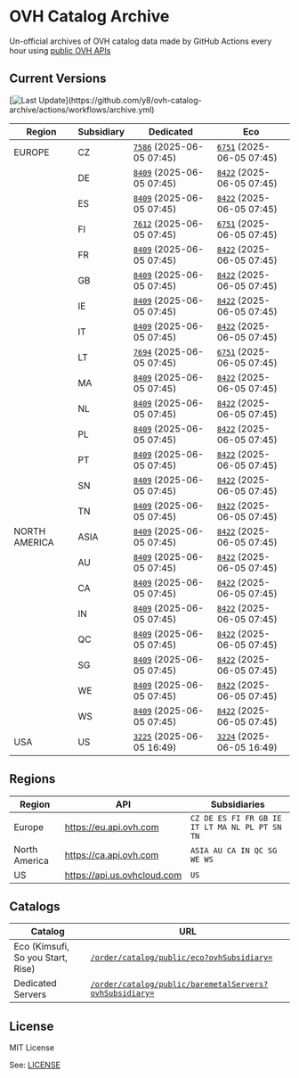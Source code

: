# OVH Catalog Archive

Un-official archives of OVH catalog data made by GitHub Actions
every hour using [public OVH APIs](https://eu.api.ovh.com/console/?section=%2Forder&branch=v1#get-/order/catalog/public/eco)

## Current Versions

[![Last Update](https://img.shields.io/badge/dynamic/regex?url=https%3A%2F%2Fapi.github.com%2Frepos%2Fy8%2Fovh-catalog-archive%2Factions%2Fworkflows%2F161782612%2Fruns%3Fstatus%3Dcompleted%26per_page%3D1&search=%22run_started_at%22%5Cs*%3A%5Cs*%22(%5Cd%7B4%7D)-(%5Cd%7B2%7D)-(%5Cd%7B2%7D)T(%5Cd%7B2%7D)%3A(%5Cd%7B2%7D)(%3F%3A%3A(%5Cd%7B2%7D))%3F(%3F%3A%5C.%5Cd%2B)%3FZ%3F%22&replace=%241-%242-%243%20%40%20%244%3A%245&style=for-the-badge&label=last%20update&labelColor=%23000e9c&color=%23fff)](https://github.com/y8/ovh-catalog-archive/actions/workflows/archive.yml)

<!-- Do not change part below, it will be automatically replaced by GHA -->

<!-- Start status -->
<!-- generated at Thu Jun  5 16:49:07 UTC 2025 -->
| Region | Subsidiary | Dedicated | Eco |
|--------|------------ | --- | --- |
| EUROPE | CZ | [`7586`](metal/CZ.json) (2025-06-05 07:45) | [`6751`](eco/CZ.json) (2025-06-05 07:45) |
| | DE | [`8409`](metal/DE.json) (2025-06-05 07:45) | [`8422`](eco/DE.json) (2025-06-05 07:45) |
| | ES | [`8409`](metal/ES.json) (2025-06-05 07:45) | [`8422`](eco/ES.json) (2025-06-05 07:45) |
| | FI | [`7612`](metal/FI.json) (2025-06-05 07:45) | [`6751`](eco/FI.json) (2025-06-05 07:45) |
| | FR | [`8409`](metal/FR.json) (2025-06-05 07:45) | [`8422`](eco/FR.json) (2025-06-05 07:45) |
| | GB | [`8409`](metal/GB.json) (2025-06-05 07:45) | [`8422`](eco/GB.json) (2025-06-05 07:45) |
| | IE | [`8409`](metal/IE.json) (2025-06-05 07:45) | [`8422`](eco/IE.json) (2025-06-05 07:45) |
| | IT | [`8409`](metal/IT.json) (2025-06-05 07:45) | [`8422`](eco/IT.json) (2025-06-05 07:45) |
| | LT | [`7694`](metal/LT.json) (2025-06-05 07:45) | [`6751`](eco/LT.json) (2025-06-05 07:45) |
| | MA | [`8409`](metal/MA.json) (2025-06-05 07:45) | [`8422`](eco/MA.json) (2025-06-05 07:45) |
| | NL | [`8409`](metal/NL.json) (2025-06-05 07:45) | [`8422`](eco/NL.json) (2025-06-05 07:45) |
| | PL | [`8409`](metal/PL.json) (2025-06-05 07:45) | [`8422`](eco/PL.json) (2025-06-05 07:45) |
| | PT | [`8409`](metal/PT.json) (2025-06-05 07:45) | [`8422`](eco/PT.json) (2025-06-05 07:45) |
| | SN | [`8409`](metal/SN.json) (2025-06-05 07:45) | [`8422`](eco/SN.json) (2025-06-05 07:45) |
| | TN | [`8409`](metal/TN.json) (2025-06-05 07:45) | [`8422`](eco/TN.json) (2025-06-05 07:45) |
| NORTH AMERICA | ASIA | [`8409`](metal/ASIA.json) (2025-06-05 07:45) | [`8422`](eco/ASIA.json) (2025-06-05 07:45) |
| | AU | [`8409`](metal/AU.json) (2025-06-05 07:45) | [`8422`](eco/AU.json) (2025-06-05 07:45) |
| | CA | [`8409`](metal/CA.json) (2025-06-05 07:45) | [`8422`](eco/CA.json) (2025-06-05 07:45) |
| | IN | [`8409`](metal/IN.json) (2025-06-05 07:45) | [`8422`](eco/IN.json) (2025-06-05 07:45) |
| | QC | [`8409`](metal/QC.json) (2025-06-05 07:45) | [`8422`](eco/QC.json) (2025-06-05 07:45) |
| | SG | [`8409`](metal/SG.json) (2025-06-05 07:45) | [`8422`](eco/SG.json) (2025-06-05 07:45) |
| | WE | [`8409`](metal/WE.json) (2025-06-05 07:45) | [`8422`](eco/WE.json) (2025-06-05 07:45) |
| | WS | [`8409`](metal/WS.json) (2025-06-05 07:45) | [`8422`](eco/WS.json) (2025-06-05 07:45) |
| USA | US | [`3225`](metal/US.json) (2025-06-05 16:49) | [`3224`](eco/US.json) (2025-06-05 16:49) |
<!-- End status -->

## Regions

| Region        | API                           | Subsidiaries                                   |
| ------------- | ----------------------------- | ---------------------------------------------- |
| Europe        | <https://eu.api.ovh.com>      | `CZ DE ES FI FR GB IE IT LT MA NL PL PT SN TN` |
| North America | <https://ca.api.ovh.com>      | `ASIA AU CA IN QC SG WE WS`                    |
| US            | <https://api.us.ovhcloud.com> | `US`                                           |

## Catalogs

| Catalog | URL |
| --------------------------------- | ----------------------------------------------------------------------------------------------------------------------------------------------------------------- |
| Eco (Kimsufi, So you Start, Rise) | [`/order/catalog/public/eco?ovhSubsidiary=`](https://eu.api.ovh.com/console/?section=%2Forder&branch=v1#get-/order/catalog/public/eco)                            |
| Dedicated Servers                 | [`/order/catalog/public/baremetalServers?ovhSubsidiary=`](https://eu.api.ovh.com/console/?section=%2Forder&branch=v1#get-/order/catalog/public/baremetalServers)  |

## License

MIT License

See: [LICENSE](LICENSE.md)
